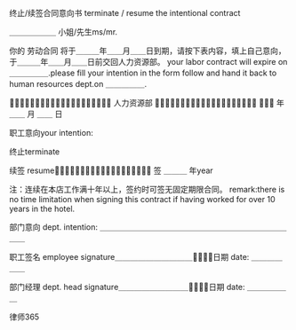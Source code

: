 
 终止/续签合同意向书
terminate / resume the intentional contract


＿＿＿＿＿＿ 小姐/先生ms/mr.

你的
劳动合同
将于＿＿＿年＿＿月＿＿日到期，请按下表内容，填上自己意向，于＿＿＿年＿＿月＿＿日前交回人力资源部。
your labor contract will expire on ＿＿＿＿＿.please fill your intention in the form follow and hand it back to human resources dept.on ＿＿＿＿＿.



 人力资源部
 ＿＿＿ 年 ＿＿ 月 ＿＿ 日

职工意向your intention:

终止terminate


续签 resume 签 ＿＿＿ 年year


注：连续在本店工作满十年以上，签约时可签无固定期限合同。
remark:there is no time limitation when signing this contract if having worked for over 10 years in the hotel.


部门意向 dept. intention: ＿＿＿＿＿＿＿＿＿＿＿＿＿＿＿＿＿＿＿＿＿＿＿＿＿＿


职工签名 employee signature＿＿＿＿＿＿＿＿＿＿日期 date: ＿＿＿＿＿＿


部门经理 dept. head signature＿＿＿＿＿＿＿＿＿日期 date: ＿＿＿＿＿＿








 
律师365






 


 

 
 
 
 
 
  


  
 

  


  


  
 
 
 
 

